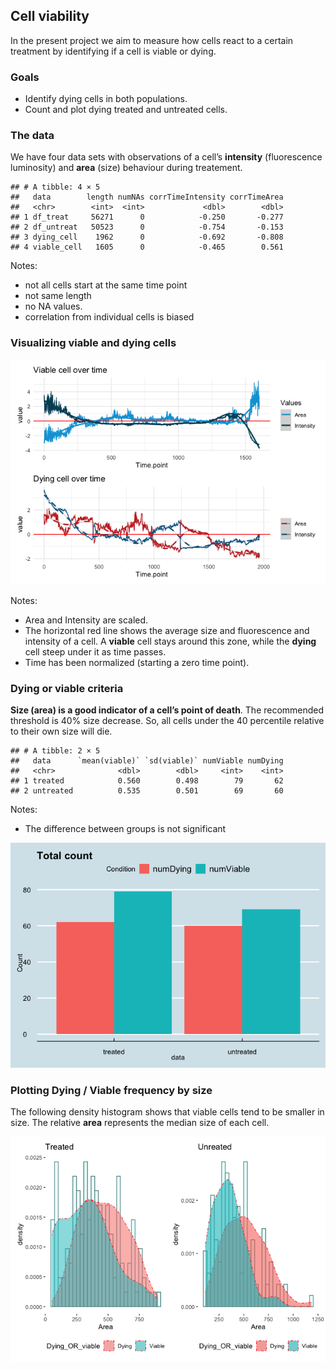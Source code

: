 ## Cell viability

In the present project we aim to measure how cells react to a certain
treatment by identifying if a cell is viable or dying.

### Goals

-   Identify dying cells in both populations.
-   Count and plot dying treated and untreated cells.

### The data

We have four data sets with observations of a cell’s **intensity**
(fluorescence luminosity) and **area** (size) behaviour during
treatement.

    ## # A tibble: 4 × 5
    ##   data        length numNAs corrTimeIntensity corrTimeArea
    ##   <chr>        <int>  <int>             <dbl>        <dbl>
    ## 1 df_treat     56271      0            -0.250       -0.277
    ## 2 df_untreat   50523      0            -0.754       -0.153
    ## 3 dying_cell    1962      0            -0.692       -0.808
    ## 4 viable_cell   1605      0            -0.465        0.561

Notes:

-   not all cells start at the same time point
-   not same length
-   no NA values.
-   correlation from individual cells is biased

### Visualizing viable and dying cells

![](Cell-viability_files/figure-markdown_strict/unnamed-chunk-3-1.png)

Notes:

-   Area and Intensity are scaled.
-   The horizontal red line shows the average size and fluorescence and
    intensity of a cell. A **viable** cell stays around this zone, while
    the **dying** cell steep under it as time passes.  
-   Time has been normalized (starting a zero time point).

### Dying or viable criteria

**Size (area) is a good indicator of a cell’s point of death**. The
recommended threshold is 40% size decrease. So, all cells under the 40
percentile relative to their own size will die.

    ## # A tibble: 2 × 5
    ##   data      `mean(viable)` `sd(viable)` numViable numDying
    ##   <chr>              <dbl>        <dbl>     <int>    <int>
    ## 1 treated            0.560        0.498        79       62
    ## 2 untreated          0.535        0.501        69       60

Notes:

-   The difference between groups is not significant

![](Cell-viability_files/figure-markdown_strict/unnamed-chunk-5-1.png)

### Plotting Dying / Viable frequency by size

The following density histogram shows that viable cells tend to be
smaller in size. The relative **area** represents the median size of
each cell.

![](Cell-viability_files/figure-markdown_strict/unnamed-chunk-6-1.png)
